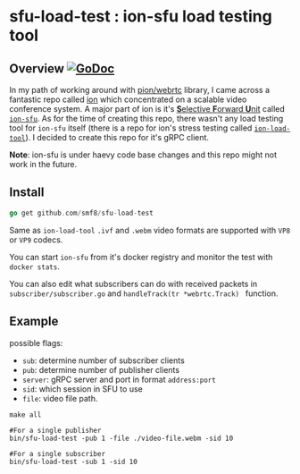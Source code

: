 # sfu-load-test : ion-sfu load testing tool

## Overview [![GoDoc](https://godoc.org/github.com/smf8/sfu-load-test?status.svg)](https://godoc.org/github.com/smf8/sfu-load-test)

In my path of working around with [pion/webrtc](https://github.com/pion/webrtc/) library, I came across a fantastic repo called [ion](https://github.com/pion/ion) which concentrated on a scalable video conference system. A major part of ion is it's [**S**elective **F**orward **U**nit](https://webrtcglossary.com/sfu/) called [`ion-sfu`](https://github.com/pion/ion-sfu). As for the time of creating this repo, there wasn't any load testing tool for `ion-sfu` itself (there is a repo for ion's stress testing called [`ion-load-tool`](https://github.com/pion/ion-load-tool)). I decided to create this repo for it's gRPC client.



**Note**: ion-sfu is under haevy code base changes and this repo might not work in the future. 

## Install

```go
go get github.com/smf8/sfu-load-test
```

Same as `ion-load-tool` `.ivf` and `.webm` video formats are supported with `VP8` or `VP9` codecs.

You can start `ion-sfu` from it's docker registry and monitor the test with `docker stats`.

You can also edit what subscribers can do with received packets in `subscriber/subscriber.go` and `handleTrack(tr *webrtc.Track) ` function.

## Example

possible flags:

- `sub`: determine number of subscriber clients
- `pub`: determine number of publisher clients
- `server`: gRPC server and port in format `address:port`
- `sid`: which session in SFU to use
- `file`: video file path.

```shell
make all

#For a single publisher
bin/sfu-load-test -pub 1 -file ./video-file.webm -sid 10

#For a single subscriber
bin/sfu-load-test -sub 1 -sid 10
```
